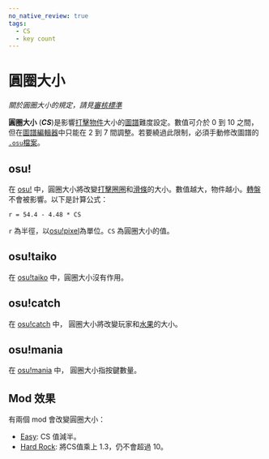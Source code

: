```yaml
---
no_native_review: true
tags:
  - CS
  - key count
---
```


# 圓圈大小

*關於圓圈大小的規定，請見[審核標準](/wiki/Ranking_criteria)*

**圓圈大小** (***CS***)是影響[打擊物件](/wiki/Gameplay/Hit_object)大小的[圖譜](/wiki/Beatmap)難度設定。數值可介於 0 到 10 之間，但在[圖譜編輯器](/wiki/Client/Beatmap_editor)中只能在 2 到 7 間調整。若要繞過此限制，必須手動修改圖譜的 [`.osu`檔案](/wiki/Client/File_formats/osu_(file_format))。

## osu!

在 [osu!](/wiki/Game_mode/osu!) 中，圓圈大小將改變[打擊圈圈](/wiki/Gameplay/Hit_object/Hit_circle)和[滑條](/wiki/Gameplay/Hit_object/Slider)的大小。數值越大，物件越小。[轉盤](/wiki/Gameplay/Hit_object/Spinner)不會被影響。以下是計算公式：

`r = 54.4 - 4.48 * CS`<!-- multiplied by 1.00041 in the end to account for some bug in old replays -->

`r` 為半徑，以[osu!pixel](/wiki/Client/Beatmap_editor/osu!_pixel)為單位。`CS` 為圓圈大小的值。

## osu!taiko

在 [osu!taiko](/wiki/Game_mode/osu!taiko) 中，圓圈大小沒有作用。

## osu!catch

在 [osu!catch](/wiki/Game_mode/osu!catch) 中， 圓圈大小將改變玩家和[水果](/wiki/Gameplay/Hit_object/Fruit)的大小。

## osu!mania

在 [osu!mania](/wiki/Game_mode/osu!mania) 中， 圓圈大小指按鍵數量。

## Mod 效果

有兩個 mod 會改變圓圈大小：

- [Easy](/wiki/Gameplay/Game_modifier/Easy): CS 值減半。
- [Hard Rock](/wiki/Gameplay/Game_modifier/Hard_Rock): 將CS值乘上 1.3，仍不會超過 10。

<!--TODO: Insert links -->
